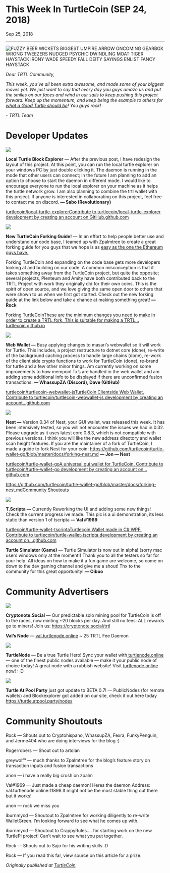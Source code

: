 # This Week In TurtleCoin (SEP 24, 2018)

Sep 25, 2018

---

![FUZZY BEER WICKETS BIGGEST UMPIRE ARROW ONCOMING GEARBOX WRONG TWEEZERS NUDGED PSYCHIC DWINDLING MOAT TIGER HAYSTACK IRONY WADE SPEEDY FALL DEITY SAYINGS ENLIST FANCY HAYSTACK](https://miro.medium.com/max/900/0*ILxRsAWszAXHihuw.jpg)

_Dear TRTL Community,_  
  
_This week, you’ve all been extra awesome, and made some of your biggest moves yet. We just want to say that every day you guys amaze us and put the smiles on our faces and wind in our sails to keep pushing this project forward. Keep up the momentum, and keep being the example to others for_ [_what a Good Turtle should be_](http://blog.turtlecoin.lol/@turtlecoin/how-to-be-a-good-turtle-20a427028a18)_! You guys rock!_

_\- TRTL Team_

# Developer Updates

![](./images/0aEKGWM62VoeYQXQm.png)

**Local Turtle Block Explorer** — After the previous post, I have redesign the layout of this project. At this point, you can run the local turtle explorer on your windows PC by just double clicking it. The daemon is running in the mode that other users can connect; in the future I am planning to add an option to choose to start the daemon in different mode. I would like to encourage everyone to run the local explorer on your machine as it helps the turtle network grow. I am also planning to combine the trtl wallet with this project. If anyone is interested in collaborating on this project, feel free to contact me on discord. **— Sabo (Revolutionary)**

[turtlecoin/local-turtle-explorerContribute to turtlecoin/local-turtle-explorer development by creating an account on GitHub.github.com](https://github.com/turtlecoin/local-turtle-explorer.git)

![](./images/0lLeYIz9VfqUY299K.png)

**New TurtleCoin Forking Guide!** — In an effort to help people better use and understand our code base, I teamed up with Zpalmtree to create a great forking guide for you guys that we hope is as [easy as the one the Ethereum guys have.](https://ethereum.org/token)

Forking TurtleCoin and expanding on the code base gets more developers looking at and building on our code. A common misconception is that it takes something away from the TurtleCoin project, but quite the opposite; several projects, Plenteum and Amity have both contributed back to the TRTL Project with work they originally did for their own coins. This is the spirit of open source, and we love giving the same open door to others that were shown to us when we first got started. Check out the new forking guide at the link below and take a chance at making something great! **— Rock**

[Forking TurtleCoinThese are the minimum changes you need to make in order to create a TRTL fork. This is suitable for making a TRTL…turtlecoin.github.io](https://turtlecoin.github.io/fork)

![](./images/02NlSq4NffVxSKcKn.png)

**Web Wallet —** Busy applying changes to masari’s webwallet so it will work for Turtle. This includes, a project restructure to dotnet core (done), re-write of the background caching process to handle large chains (done), re-work of the client side crypto functions to work for TurtleCoin (done), re-brand for turtle and a few other minor things. Am currently working on some improvements to how mempool Tx’s are handled in the web wallet and am adding some additional info to be displayed if there are unconfirmed fusion transactions. **— WhassupZA (Discord), Dave (GitHub)**

[turtlecoin/turtlecoin-webwallet-jsTurtleCoin Clientside Web Wallet. Contribute to turtlecoin/turtlecoin-webwallet-js development by creating an account…github.com](https://github.com/turtlecoin/turtlecoin-webwallet-js/tree/development)

![](./images/055Z7heQ-Lh2EbTIB.png)

**Nest —** Version 0.34 of Nest, your GUI wallet, was released this week. It has been intensively tested, so you will not encounter the issues we had in 0.32\. Please upgrade as it uses latest core 0.8.3, which is not compatible with previous versions. I think you will like the new address directory and wallet scan height features. If you are the maintainer of a fork of TurtleCoin, I made a guide to fork Nest for your coin: <https://github.com/turtlecoin/turtle-wallet-go/blob/master/docs/forking-nest.md> **— Jon — Nest**

[turtlecoin/turtle-wallet-goA universal gui wallet for TurtleCoin. Contribute to turtlecoin/turtle-wallet-go development by creating an account on…github.com](https://github.com/turtlecoin/turtle-wallet-go)

[https://github.com/turtlecoin/turtle-wallet-go/blob/master/docs/forking-nest.mdCommunity Shoutouts](https://github.com/turtlecoin/turtle-wallet-go/blob/master/docs/forking-nest.md)

![](./images/0_tDxOm20hNrP1L5O.gif)

**T.Scripta —** Currently Reworking the UI and adding some new things! Check the current progress ive made. This pic is a ui demonstration, its less static than version 1 of tscripta **— Val #1969**

[turtlecoin/turtle-wallet-tscriptaTurtlecoin Wallet made in C# WPF. Contribute to turtlecoin/turtle-wallet-tscripta development by creating an account on…github.com](https://github.com/turtlecoin/turtle-wallet-tscripta)

**Turtle Simulator (Game)** — Turtle Simulator is now out in alpha! (sorry mac users windows only at the moment!) Thank you to all the testers so far for your help. All ideas on how to make it a fun game are welcome, so come on down to the dev gaming channel and give me a shout! Thx to the community for this great opportunity! **— Oiboo**

# Community Advertisers

![](./images/0OENQRfXI9LUDLFTF.jpg)

**Cryptonote.Social** — Our predictable solo mining pool for TurtleCoin is off to the races, now minting \~20 blocks per day. And still no fees: ALL rewards go to miners! Join us: <https://cryptonote.social/trtl>

**Val’s Node** — [val.turtlenode.online](http://val.turtlenode.online/) \~ 25 TRTL Fee Daemon

![](./images/0KQhfbUJw5lmGEJsw.png)

**TurtleNode** — Be a true Turtle Hero! Sync your wallet with[ turtlenode.online](http://turtlenode.online/) — one of the finest public nodes available — make it your public node of choice today! A great node with a rubbish website! Visit [turtlenode.online](http://turtlenode.online/) now! :-D

![](./images/0Gpw3YILnv4OzN-WD)

**Turtle At Pool Party** just got update to BETA 0.7! — PublicNodes (for remote wallets) and Blockexplorer got added on our site, check it out here today <https://turtle.atpool.party/nodes>

# Community Shoutouts

Rock — Shouts out to Cryptohispano, WhassupZA, Fexra, FunkyPenguin, and Jerme404 who are doing interviews for the blog :)

Rogerrobers — Shout out to artolan

greywolf³ — much thanks to Zpalmtree for the blog’s feature story on transaction inputs and fusion transactions

anon — i have a really big crush on zpalm

Val#1969 — Just made a cheap daemon! Heres the daemon Address: val.turtlenode.online:11898 It might not be the most stable thing out there but it works!

anon — rock we miss you

iburnmycd — Shoutout to Zpalmtree for working diligently to re-write WalletGreen. I’m looking forward to see what he comes up with.

iburnmycd — Shoutout to CrappyRules…. for starting work on the new TurtlePi project! Can’t wait to see what you put together.

Rock — Shouts out to Sajo for his writing skills :D

Rock — If you read this far, view source on this article for a prize.

_Originally published at_ [_TurtleCoin_](http://blog.turtlecoin.lol/archives/this-week-in-turtlecoin-sep-24-2018/)_._